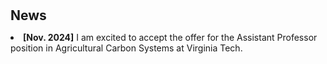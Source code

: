 <h1 id="news"></h1>

<h2 style="margin: 10px 0px 0px;">News</h2>

<ul style="padding-left: 0; list-style-position: inside; ">

  <li style="margin-left: 0;"><strong>[Nov. 2024]</strong> I am excited to accept the offer for the Assistant Professor position in Agricultural Carbon Systems at Virginia Tech.</li>

</ul>
